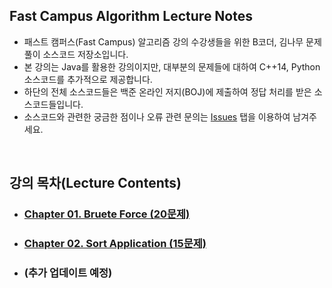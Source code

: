 ## Fast Campus Algorithm Lecture Notes

* 패스트 캠퍼스(Fast Campus) 알고리즘 강의 수강생들을 위한 B코더, 김나무 문제풀이 소스코드 저장소입니다.
* 본 강의는 Java를 활용한 강의이지만, 대부분의 문제들에 대하여 C++14, Python 소스코드를 추가적으로 제공합니다.
* 하단의 전체 소스코드들은 백준 온라인 저지(BOJ)에 제출하여 정답 처리를 받은 소스코드들입니다.
* 소스코드와 관련한 궁금한 점이나 오류 관련 문의는 [Issues](https://github.com/PearTree-Lab/ps_study/issues) 탭을 이용하여 남겨주세요.

</br>

## 강의 목차(Lecture Contents)
- ### [Chapter 01. Bruete Force (20문제)](./01_Brute_force/)
- ### [Chapter 02. Sort Application (15문제)](./02_Sort_Application/)
- ### (추가 업데이트 예정)
